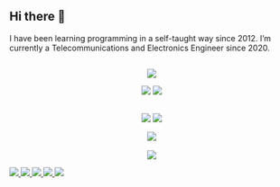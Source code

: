 ## Hi there 👋

I have been learning programming in a self-taught way since 2012. I’m currently a Telecommunications and Electronics Engineer since 2020.


## 


<div align="center" class="codeproject">
	<a href="https://www.codeproject.com/Members/sirett"><img src="https://img.shields.io/badge/CodeProject-here-orange.svg?logo=codeproject"></a>
	<p>
		<a href="https://www.codeproject.com/script/Membership/View.aspx?mid=12483808"><img src="https://img.shields.io/badge/dynamic/xml?label=Reputation&query=%2F%2Ftd%5B%40class%3D%27repscore%20theme-fore%27%5D%5B1%5D&url=https%3A%2F%2Fwww.codeproject.com%2Fmembers%2Fflair%2F12483808"></a>
		<a href="https://www.codeproject.com/Articles/sirett#Article"><img src="https://img.shields.io/badge/dynamic/xml?label=Articles&query=%2F%2Ftd%5B%40class%3D%27artcount%27%5D&url=https%3A%2F%2Fwww.codeproject.com%2Fmembers%2Fflair%2F12483808"><a/>
	</p>	
</div>

##

<p align="center">
	<a href="https://github.com/gsirettito"><img src="https://gpvc.arturio.dev/gsirettito"></a> <!--Profile views-->
	<a href="mailto:guillermosiret@gmail.com"><img src="https://img.shields.io/badge/Contact_me-here-purple.svg"></a> <!--Contact-->
</p>

<p align="center">
	<a href="#"><img src="https://github-profile-trophy.vercel.app/?username=gsirettito&no-frame=true&theme=monokai"></a><br><br> <!--Trophies-->
	<a href="#"><img src="https://github-readme-stats.vercel.app/api?username=gsirettito&hide_border=true&show_icons=true&locale=en&theme=monokai"><br></a>
</p>

<!--
**gsirettito/gsirettito** is a ✨ _special_ ✨ repository because its `README.md` (this file) appears on your GitHub profile.

Here are some ideas to get you started:

- 🔭 I’m currently working on ...
- 🌱 I’m currently learning ...
- 👯 I’m looking to collaborate on ...
- 🤔 I’m looking for help with ...
- 💬 Ask me about ...
- 📫 How to reach me: ...
- 😄 Pronouns: ...
- ⚡ Fun fact: ...
-->


<p align="left">
  <a href="https://github.com/gsirettito/gsirettito/issues">
    <img src="https://img.shields.io/github/issues/gsirettito/gsirettito"/> 
  </a>
  <a href="https://github.com/gsirettito/gsirettito/network/members">
    <img src="https://img.shields.io/github/forks/gsirettito/gsirettito"/> 
  </a>  
  <a href="https://github.com/gsirettito/gsirettito/stargazers">
    <img src="https://img.shields.io/github/stars/gsirettito/gsirettito"/> 
  </a>
  <a href="https://github.com/gsirettito" align="left">
  <img src="https://github-readme-stats.vercel.app/api/top-langs/?username=gsirettito&langs_count=5&title_color=cc205e&text_color=ffffff&icon_color=6366f1&bg_color=272822&hide_border=true"/>
  </a>
    <a href="https://github.com/gsirettito/gsirettito/LICENSE">
    <img src="https://img.shields.io/github/license/gsirettito/gsirettito"/> 
  </a>
</p>
